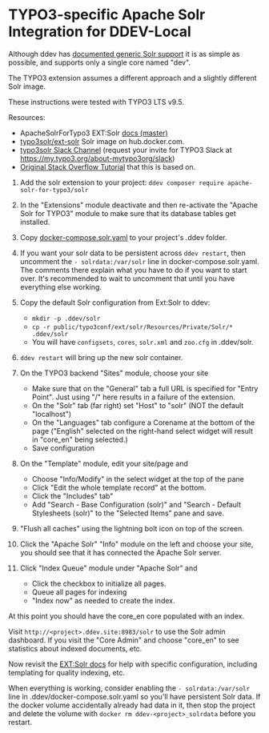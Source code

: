 # TYPO3-specific Apache Solr Integration for DDEV-Local

Although ddev has [documented generic Solr support](https://ddev.readthedocs.io/en/stable/users/extend/additional-services/#apache-solr) it is as simple as possible, and supports only a single core named "dev".

The TYPO3 extension assumes a different approach and a slightly different Solr image.

These instructions were tested with TYPO3 LTS v9.5.

Resources:

* ApacheSolrForTypo3 EXT:Solr [docs (master)](https://docs.typo3.org/p/apache-solr-for-typo3/solr/master/en-us/)
* [typo3solr/ext-solr](https://hub.docker.com/r/typo3solr/ext-solr/) Solr image on hub.docker.com.
* [typo3solr Slack Channel](https://typo3.slack.com/messages/ext-solr/) (request your invite for TYPO3 Slack at <https://my.typo3.org/about-mytypo3org/slack>)
* [Original Stack Overflow Tutorial](https://stackoverflow.com/questions/51479399/how-to-set-up-solr-server-for-typo3-using-ddev) that this is based on.

1. Add the solr extension to your project: `ddev composer require apache-solr-for-typo3/solr`
2. In the "Extensions" module deactivate and then re-activate the "Apache Solr for TYPO3" module to make sure that its database tables get installed.
3. Copy [docker-compose.solr.yaml](docker-compose.solr.yaml) to your project's .ddev folder.
4. If you want your solr data to be persistent across `ddev restart`, then uncomment the `- solrdata:/var/solr` line in docker-compose.solr.yaml. The comments there explain what you have to do if you want to start over. It's recommended to wait to uncomment that until you have everything else working.
5. Copy the default Solr configuration from Ext:Solr to ddev:
    * `mkdir -p .ddev/solr`
    * `cp -r public/typo3conf/ext/solr/Resources/Private/Solr/* .ddev/solr`
    * You will have `configsets`, `cores`, `solr.xml` and `zoo.cfg` in .ddev/solr.
6. `ddev restart` will bring up the new solr container.
7. On the TYPO3 backend "Sites" module, choose your site
   * Make sure that on the "General" tab a full URL is specified for "Entry Point". Just using "/" here results in a failure of the extension.
   * On the "Solr" tab (far right) set "Host" to "solr" (NOT the default "localhost")
   * On the "Languages" tab configure a Corename at the bottom of the page ("English" selected on the right-hand select widget will result in "core_en" being selected.)
   * Save configuration
8. On the "Template" module, edit your site/page and
   * Choose "Info/Modify" in the select widget at the top of the pane
   * Click "Edit the whole template record" at the bottom.
   * Click the "Includes" tab"
   * Add "Search - Base Configuration (solr)" and "Search - Default Stylesheets (solr)" to the "Selected Items" pane and save.
9. "Flush all caches" using the lightning bolt icon on top of the screen.
10. Click the "Apache Solr" "Info" module on the left and choose your site, you should see that it has connected the Apache Solr server.
11. Click "Index Queue" module under "Apache Solr" and

    * Click the checkbox to initialize all pages.
    * Queue all pages for indexing
    * "Index now" as needed to create the index.

At this point you should have the core_en core populated with an index.

Visit `http://<project>.ddev.site:8983/solr` to use the Solr admin dashboard. If you visit the "Core Admin" and choose "core_en" to see statistics about indexed documents, etc.

Now revisit the [EXT:Solr docs](https://docs.typo3.org/p/apache-solr-for-typo3/solr/master/en-us/Index.html)  for help with specific configuration, including templating for quality indexing, etc.

When everything is working, consider enabling the `- solrdata:/var/solr` line in .ddev/docker-compose.solr.yaml so you'll have persistent Solr data. If the docker volume accidentally already had data in it, then stop the project and delete the volume with `docker rm ddev-<project>_solrdata` before you restart.
